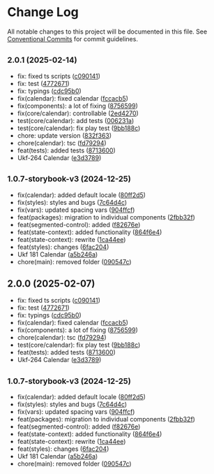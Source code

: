 # Change Log

All notable changes to this project will be documented in this file.
See [Conventional Commits](https://conventionalcommits.org) for commit guidelines.

## <small>2.0.1 (2025-02-14)</small>

* fix: fixed ts scripts ([c090141](https://gitlab.optimacros.com/fe/ui-kit/commit/c090141))
* fix: test ([4772671](https://gitlab.optimacros.com/fe/ui-kit/commit/4772671))
* fix: typings ([cdc95b0](https://gitlab.optimacros.com/fe/ui-kit/commit/cdc95b0))
* fix(calendar): fixed calendar ([fccacb5](https://gitlab.optimacros.com/fe/ui-kit/commit/fccacb5))
* fix(components): a lot of fixing ([8756599](https://gitlab.optimacros.com/fe/ui-kit/commit/8756599))
* fix(core/calendar): controllable ([2ed4270](https://gitlab.optimacros.com/fe/ui-kit/commit/2ed4270))
* test(core/calendar): add tests ([006231a](https://gitlab.optimacros.com/fe/ui-kit/commit/006231a))
* test(core/calendar): fix play test ([9bb188c](https://gitlab.optimacros.com/fe/ui-kit/commit/9bb188c))
* chore: update version ([832f363](https://gitlab.optimacros.com/fe/ui-kit/commit/832f363))
* chore(calendar): tsc ([fd79294](https://gitlab.optimacros.com/fe/ui-kit/commit/fd79294))
* feat(tests): added tests ([8713600](https://gitlab.optimacros.com/fe/ui-kit/commit/8713600))
* Ukf-264 Calendar ([e3d3789](https://gitlab.optimacros.com/fe/ui-kit/commit/e3d3789))



## <small>1.0.7-storybook-v3 (2024-12-25)</small>

* fix(calendar): added default locale ([80ff2d5](https://gitlab.optimacros.com/fe/ui-kit/commit/80ff2d5))
* fix(styles): styles and bugs ([7c64d4c](https://gitlab.optimacros.com/fe/ui-kit/commit/7c64d4c))
* fix(vars): updated spacing vars ([904ffcf](https://gitlab.optimacros.com/fe/ui-kit/commit/904ffcf))
* feat(packages): migration to individual components ([2fbb32f](https://gitlab.optimacros.com/fe/ui-kit/commit/2fbb32f))
* feat(segmented-control): added ([f82676e](https://gitlab.optimacros.com/fe/ui-kit/commit/f82676e))
* feat(state-context): added functionality ([864f6e4](https://gitlab.optimacros.com/fe/ui-kit/commit/864f6e4))
* feat(state-context): rewrite ([1ca44ee](https://gitlab.optimacros.com/fe/ui-kit/commit/1ca44ee))
* feat(styles): changes ([6fac204](https://gitlab.optimacros.com/fe/ui-kit/commit/6fac204))
* Ukf 181 Calendar ([a5b246a](https://gitlab.optimacros.com/fe/ui-kit/commit/a5b246a))
* chore(main): removed folder ([090547c](https://gitlab.optimacros.com/fe/ui-kit/commit/090547c))





## 2.0.0 (2025-02-07)

* fix: fixed ts scripts ([c090141](https://gitlab.optimacros.com/fe/ui-kit/commit/c090141))
* fix: test ([4772671](https://gitlab.optimacros.com/fe/ui-kit/commit/4772671))
* fix: typings ([cdc95b0](https://gitlab.optimacros.com/fe/ui-kit/commit/cdc95b0))
* fix(calendar): fixed calendar ([fccacb5](https://gitlab.optimacros.com/fe/ui-kit/commit/fccacb5))
* fix(components): a lot of fixing ([8756599](https://gitlab.optimacros.com/fe/ui-kit/commit/8756599))
* chore(calendar): tsc ([fd79294](https://gitlab.optimacros.com/fe/ui-kit/commit/fd79294))
* test(core/calendar): fix play test ([9bb188c](https://gitlab.optimacros.com/fe/ui-kit/commit/9bb188c))
* feat(tests): added tests ([8713600](https://gitlab.optimacros.com/fe/ui-kit/commit/8713600))
* Ukf-264 Calendar ([e3d3789](https://gitlab.optimacros.com/fe/ui-kit/commit/e3d3789))



## <small>1.0.7-storybook-v3 (2024-12-25)</small>

* fix(calendar): added default locale ([80ff2d5](https://gitlab.optimacros.com/fe/ui-kit/commit/80ff2d5))
* fix(styles): styles and bugs ([7c64d4c](https://gitlab.optimacros.com/fe/ui-kit/commit/7c64d4c))
* fix(vars): updated spacing vars ([904ffcf](https://gitlab.optimacros.com/fe/ui-kit/commit/904ffcf))
* feat(packages): migration to individual components ([2fbb32f](https://gitlab.optimacros.com/fe/ui-kit/commit/2fbb32f))
* feat(segmented-control): added ([f82676e](https://gitlab.optimacros.com/fe/ui-kit/commit/f82676e))
* feat(state-context): added functionality ([864f6e4](https://gitlab.optimacros.com/fe/ui-kit/commit/864f6e4))
* feat(state-context): rewrite ([1ca44ee](https://gitlab.optimacros.com/fe/ui-kit/commit/1ca44ee))
* feat(styles): changes ([6fac204](https://gitlab.optimacros.com/fe/ui-kit/commit/6fac204))
* Ukf 181 Calendar ([a5b246a](https://gitlab.optimacros.com/fe/ui-kit/commit/a5b246a))
* chore(main): removed folder ([090547c](https://gitlab.optimacros.com/fe/ui-kit/commit/090547c))
